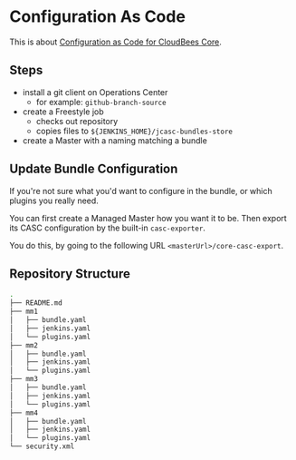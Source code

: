 # Configuration As Code

This is about [Configuration as Code for CloudBees Core](https://docs.beescloud.com/docs/cloudbees-core/latest/cloud-admin-guide/core-casc-modern).

## Steps

* install a git client on Operations Center
    * for example: `github-branch-source`
* create a Freestyle job
    * checks out repository
    * copies files to `${JENKINS_HOME}/jcasc-bundles-store`
* create a Master with a naming matching a bundle

## Update Bundle Configuration

If you're not sure what you'd want to configure in the bundle, or which plugins you really need.

You can first create a Managed Master how you want it to be. Then export its CASC configuration by the built-in `casc-exporter`.

You do this, by going to the following URL `<masterUrl>/core-casc-export`.

## Repository Structure

```bash
.
├── README.md
├── mm1
│   ├── bundle.yaml
│   ├── jenkins.yaml
│   └── plugins.yaml
├── mm2
│   ├── bundle.yaml
│   ├── jenkins.yaml
│   └── plugins.yaml
├── mm3
│   ├── bundle.yaml
│   ├── jenkins.yaml
│   └── plugins.yaml
├── mm4
│   ├── bundle.yaml
│   ├── jenkins.yaml
│   └── plugins.yaml
└── security.xml
```

